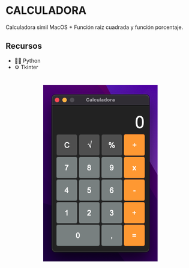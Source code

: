 # CALCULADORA
Calculadora simil MacOS + Función raiz cuadrada y función porcentaje.

## Recursos
- 👨‍💻 Python
- ⚙️ Tkinter

<h1 align="center">
  <img src="Sistema/img/Captura.png" alt="..." />
</h1>
